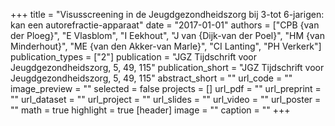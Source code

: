 +++
title = "Visusscreening in de Jeugdgezondheidszorg bij 3-tot 6-jarigen: kan een autorefractie-apparaat"
date = "2017-01-01"
authors = ["CPB {van der Ploeg}", "E Vlasblom", "I Eekhout", "J van {Dijk-van der Poel}", "HM {van Minderhout}", "ME {van den Akker-van Marle}", "CI Lanting", "PH Verkerk"]
publication_types = ["2"]
publication = "JGZ Tijdschrift voor Jeugdgezondheidszorg, 5, 49, 115"
publication_short = "JGZ Tijdschrift voor Jeugdgezondheidszorg, 5, 49, 115"
abstract_short = ""
url_code = ""
image_preview = ""
selected = false
projects = []
url_pdf = ""
url_preprint = ""
url_dataset = ""
url_project = ""
url_slides = ""
url_video = ""
url_poster = ""
math = true
highlight = true
[header]
image = ""
caption = ""
+++
